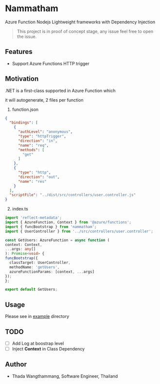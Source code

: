 # Nammatham
Azure Function Nodejs Lightweight frameworks with Dependency Injection

> This project is in proof of concept stage, any issue feel free to open the issue.

## Features
- Support Azure Functions HTTP trigger

## Motivation

.NET is a first-class supported in Azure Function which 

it will autogenerate, 2 files per function

1. function.json
  ```json
  {
    "bindings": [
      {
        "authLevel": "anonymous",
        "type": "httpTrigger",
        "direction": "in",
        "name": "req",
        "methods": [
          "get"
        ]
      },
      {
        "type": "http",
        "direction": "out",
        "name": "res"
      }
    ],
    "scriptFile": "../dist/src/controllers/user.controller.js"
  }
  ```

2. index.ts
  ```ts
  import 'reflect-metadata';
  import { AzureFunction, Context } from '@azure/functions';
  import { funcBootstrap } from 'nammatham';
  import { UserController } from '../src/controllers/user.controller';

  const GetUsers: AzureFunction = async function (
  context: Context,
  ...args: any[]
  ): Promise<void> {
  funcBootstrap({
    classTarget: UserController,
    methodName: 'getUsers',
    azureFunctionParams: [context, ...args]
  });
  };

  export default GetUsers;
  ```

## Usage
Please see in [example](examples) directory

## TODO
- [ ] Add Log at boostrap level
- [ ] Inject **Context** in Class Dependency

## Author
- Thada Wangthammang, Software Engineer, Thailand